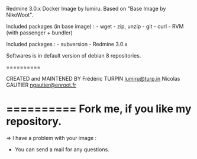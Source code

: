 Redmine 3.0.x Docker Image by lumiru.
	Based on "Base Image by NikoWoot".


Included packages (in base image) : - wget
									- zip, unzip
									- git
									- curl
									- RVM (with passenger + bundler)

Included packages : - subversion
					- Redmine 3.0.x

Softwares is in default version of debian 8 repositories.

==========

CREATED and MAINTENED BY
Frédéric TURPIN <lumiru@turp.in>
Nicolas GAUTIER <ngautier@enroot.fr>

==========
	Fork me, if you like my repository.
==========

=> I have a problem with your image :
- You can send a mail for any questions.